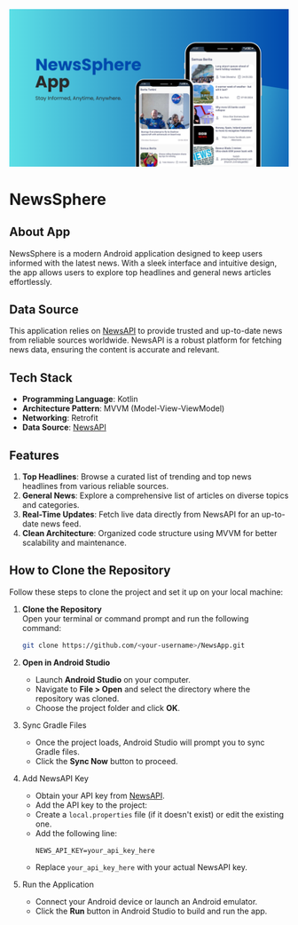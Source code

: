 <img src="newsSphere.png" alt="news app">

# NewsSphere

## About App
NewsSphere is a modern Android application designed to keep users informed with the latest news. With a sleek interface and intuitive design, the app allows users to explore top headlines and general news articles effortlessly. 

## Data Source
This application relies on [NewsAPI](https://newsapi.org/) to provide trusted and up-to-date news from reliable sources worldwide. NewsAPI is a robust platform for fetching news data, ensuring the content is accurate and relevant.

## Tech Stack
- **Programming Language**: Kotlin
- **Architecture Pattern**: MVVM (Model-View-ViewModel)
- **Networking**: Retrofit
- **Data Source**: [NewsAPI](https://newsapi.org/)

## Features
1. **Top Headlines**: Browse a curated list of trending and top news headlines from various reliable sources.
2. **General News**: Explore a comprehensive list of articles on diverse topics and categories.
3. **Real-Time Updates**: Fetch live data directly from NewsAPI for an up-to-date news feed.
4. **Clean Architecture**: Organized code structure using MVVM for better scalability and maintenance.

## How to Clone the Repository
Follow these steps to clone the project and set it up on your local machine:

1. **Clone the Repository**  
   Open your terminal or command prompt and run the following command:
   ```bash
   git clone https://github.com/<your-username>/NewsApp.git
   ```

2. **Open in Android Studio**
    - Launch **Android Studio** on your computer.  
    - Navigate to **File > Open** and select the directory where the repository was cloned.  
    - Choose the project folder and click **OK**.  

3. Sync Gradle Files
    - Once the project loads, Android Studio will prompt you to sync Gradle files.  
    - Click the **Sync Now** button to proceed.  

4. Add NewsAPI Key
    - Obtain your API key from [NewsAPI](https://newsapi.org/).  
    - Add the API key to the project:
   - Create a `local.properties` file (if it doesn't exist) or edit the existing one.  
   - Add the following line:  
     ```properties
     NEWS_API_KEY=your_api_key_here
     ```
   - Replace `your_api_key_here` with your actual NewsAPI key.  

5. Run the Application
    - Connect your Android device or launch an Android emulator.  
    - Click the **Run** button in Android Studio to build and run the app.  